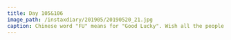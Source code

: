```yaml
---
title: Day 105&106
image_path: /instaxdiary/201905/20190520_21.jpg
caption: Chinese word "FU" means for "Good Lucky". Wish all the people that suffered #coronavirus  will healthy and safe.
---
```


